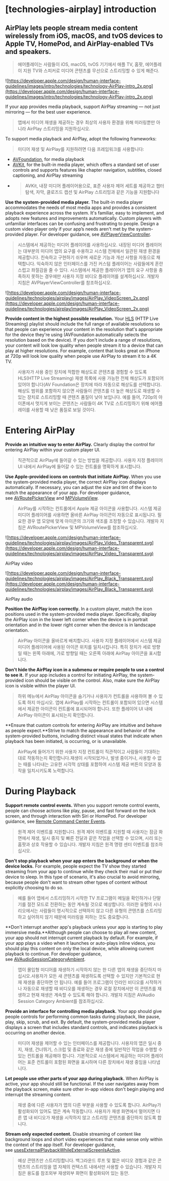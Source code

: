 # **[technologies-airplay] introduction**

## AirPlay lets people stream media content wirelessly from iOS, macOS, and tvOS devices to Apple TV, HomePod, and AirPlay-enabled TVs and speakers.
> 에어플레이는 사람들이 iOS, macOS, tvOS 기기에서 애플 TV, 홈팟, 에어플레이 지원 TV와 스피커로 미디어 콘텐츠를 무선으로 스트리밍할 수 있게 해준다.
>




![https://developer.apple.com/design/human-interface-guidelines/images/intro/technologies/technology-AirPlay-intro_2x.png](https://developer.apple.com/design/human-interface-guidelines/images/intro/technologies/technology-AirPlay-intro_2x.png)

If your app provides media playback, support AirPlay streaming — not just mirroring — for the best user experience.
> 앱에서 미디어 재생을 제공하는 경우 최상의 사용자 환경을 위해 미러링뿐만 아니라 AirPlay 스트리밍을 지원하십시오.
>




To support media playback and AirPlay, adopt the following frameworks:
> 미디어 재생 및 AirPlay를 지원하려면 다음 프레임워크를 사용합니다:
>




- [AVFoundation](https://developer.apple.com/documentation/avfoundation), for media playback
- [AVKit](https://developer.apple.com/documentation/avkit), for the built-in media player, which offers a standard set of user controls and supports features like chapter navigation, subtitles, closed captioning, and AirPlay streaming
- >  AVKit, 내장 미디어 플레이어용으로, 표준 사용자 제어 세트를 제공하고 챕터 탐색, 자막, 클로즈드 캡션 및 AirPlay 스트리밍과 같은 기능을 지원합니다


**Use the system-provided media player.** The built-in media player accommodates the needs of most media apps and provides a consistent playback experience across the system. It's familiar, easy to implement, and adopts new features and improvements automatically. Custom players with unfamiliar interfaces can be confusing and frustrating to people. Design a custom video player only if your app’s needs aren't met by the system-provided player. For developer guidance, see [AVPlayerViewController](https://developer.apple.com/documentation/avkit/avplayerviewcontroller).
> 시스템에서 제공하는 미디어 플레이어를 사용하십시오. 내장된 미디어 플레이어는 대부분의 미디어 앱의 요구를 수용하고 시스템 전체에서 일관된 재생 환경을 제공합니다. 친숙하고 구현하기 쉬우며 새로운 기능과 개선 사항을 자동으로 채택합니다. 익숙하지 않은 인터페이스를 가진 커스텀 플레이어는 사람들에게 혼란스럽고 좌절감을 줄 수 있다. 시스템에서 제공한 플레이어가 앱의 요구 사항을 충족하지 못하는 경우에만 사용자 지정 비디오 플레이어를 설계하십시오. 개발자 지침은 AVPlayerViewController를 참조하십시오.
>




![https://developer.apple.com/design/human-interface-guidelines/technologies/airplay/images/AirPlay_VideoScreen_2x.png](https://developer.apple.com/design/human-interface-guidelines/technologies/airplay/images/AirPlay_VideoScreen_2x.png)

**Provide content in the highest possible resolution.** Your [HLS](https://developer.apple.com/documentation/http_live_streaming) (HTTP Live Streaming) playlist should include the full range of available resolutions so that people can experience your content in the resolution that's appropriate for the device they're using (AVFoundation automatically selects the resolution based on the device). If you don't include a range of resolutions, your content will look low quality when people stream it to a device that can play at higher resolutions. For example, content that looks great on iPhone at 720p will look low quality when people use AirPlay to stream it to a 4K TV.
> 사용자가 사용 중인 장치에 적합한 해상도로 콘텐츠를 경험할 수 있도록 HLS(HTTP Live Streaming) 재생 목록에 사용 가능한 전체 해상도가 포함되어 있어야 합니다(AV Foundation은 장치에 따라 자동으로 해상도를 선택합니다). 해상도 범위를 포함하지 않으면 사람들이 콘텐츠를 더 높은 해상도로 재생할 수 있는 장치로 스트리밍할 때 콘텐츠 품질이 낮아 보입니다. 예를 들어, 720p의 아이폰에서 멋지게 보이는 콘텐츠는 사람들이 4K TV로 스트리밍하기 위해 에어플레이를 사용할 때 낮은 품질로 보일 것이다.
>




# **Entering AirPlay**

**Provide an intuitive way to enter AirPlay.** Clearly display the control for entering AirPlay within your custom player UI.
> 직관적으로 AirPlay에 들어갈 수 있는 방법을 제공합니다. 사용자 지정 플레이어 UI 내에서 AirPlay에 들어갈 수 있는 컨트롤을 명확하게 표시합니다.
>




**Use Apple-provided icons on controls that initiate AirPlay.** When you use the system-provided media player, the correct AirPlay icon displays automatically. If necessary, you can adjust the size and tint of the icon to match the appearance of your app. For developer guidance, see [AVRoutePickerView](https://developer.apple.com/documentation/avkit/avroutepickerview) and [MPVolumeView](https://developer.apple.com/documentation/mediaplayer/mpvolumeview).
> AirPlay를 시작하는 컨트롤에서 Apple 제공 아이콘을 사용합니다. 시스템 제공 미디어 플레이어를 사용하면 올바른 AirPlay 아이콘이 자동으로 표시됩니다. 필요한 경우 앱 모양에 맞게 아이콘의 크기와 색조를 조정할 수 있습니다. 개발자 지침은 AVRoutePickerView 및 MPVolumeView를 참조하십시오.
>




![https://developer.apple.com/design/human-interface-guidelines/technologies/airplay/images/AirPlay_Video_Transparent.svg](https://developer.apple.com/design/human-interface-guidelines/technologies/airplay/images/AirPlay_Video_Transparent.svg)

AirPlay video

![https://developer.apple.com/design/human-interface-guidelines/technologies/airplay/images/AirPlay_Black_Transparent.svg](https://developer.apple.com/design/human-interface-guidelines/technologies/airplay/images/AirPlay_Black_Transparent.svg)

AirPlay audio

**Position the AirPlay icon correctly.** In a custom player, match the icon positions used in the system-provided media player. Specifically, display the AirPlay icon in the lower left corner when the device is in portrait orientation and in the lower right corner when the device is in landscape orientation.
> AirPlay 아이콘을 올바르게 배치합니다. 사용자 지정 플레이어에서 시스템 제공 미디어 플레이어에 사용된 아이콘 위치를 일치시킵니다. 특히 장치가 세로 방향일 때는 왼쪽 아래에, 가로 방향일 때는 오른쪽 아래에 AirPlay 아이콘을 표시합니다.
>




**Don't hide the AirPlay icon in a submenu or require people to use a control to see it.** If your app includes a control for initiating AirPlay, the system-provided icon should be visible on the control. Also, make sure the AirPlay icon is visible within the player UI.
> 하위 메뉴에서 AirPlay 아이콘을 숨기거나 사용자가 컨트롤을 사용하여 볼 수 있도록 하지 마십시오. 앱에 AirPlay를 시작하는 컨트롤이 포함되어 있으면 시스템에서 제공한 아이콘이 컨트롤에 표시되어야 합니다. 또한 플레이어 UI 내에 AirPlay 아이콘이 표시되는지 확인합니다.
>




**Ensure that custom controls for entering AirPlay are intuitive and behave as people expect.**Strive to match the appearance and behavior of the system-provided buttons, including distinct visual states that indicate when playback has been initiated, is occurring, or is unavailable.
> AirPlay에 들어가기 위한 사용자 지정 컨트롤이 직관적이고 사람들이 기대하는 대로 작동하는지 확인합니다.재생이 시작되었거나, 발생 중이거나, 사용할 수 없는 때를 나타내는 고유한 시각적 상태를 포함하여 시스템 제공 버튼의 모양과 동작을 일치시키도록 노력합니다.
>




# **During Playback**

**Support remote control events.** When you support remote control events, people can choose actions like play, pause, and fast forward on the lock screen, and through interaction with Siri or HomePod. For developer guidance, see [Remote Command Center Events](https://developer.apple.com/documentation/mediaplayer/remote_command_center_events).
> 원격 제어 이벤트를 지원합니다. 원격 제어 이벤트를 지원할 때 사용자는 잠금 화면에서 재생, 일시 중지 및 빠른 전달과 같은 작업을 선택할 수 있으며, 시리 또는 홈팟과 상호 작용할 수 있습니다. 개발자 지침은 원격 명령 센터 이벤트를 참조하십시오.
>




**Don't stop playback when your app enters the background or when the device locks.** For example, people expect the TV show they started streaming from your app to continue while they check their mail or put their device to sleep. In this type of scenario, it's also crucial to avoid mirroring, because people don't want to stream other types of content without explicitly choosing to do so.
> 예를 들어 앱에서 스트리밍하기 시작한 TV 프로그램이 메일을 확인하거나 단말기를 절전 모드로 전환하는 동안 계속될 것으로 예상합니다. 이러한 유형의 시나리오에서는 사람들이 명시적으로 선택하지 않고 다른 유형의 콘텐츠를 스트리밍하고 싶어하지 않기 때문에 미러링을 피하는 것도 중요합니다.
>




**Don't interrupt another app's playback unless your app is starting to play immersive media.**Although people can choose to play all new content, your app should not interrupt current playback by default. For example, if your app plays a video when it launches or auto-plays inline videos, you should play this content on only the local device, while allowing current playback to continue. For developer guidance, see [AVAudioSessionCategoryAmbient](https://developer.apple.com/documentation/avfoundation/avaudiosessioncategoryambient?language=objc).
> 앱이 몰입형 미디어를 재생하기 시작하지 않는 한 다른 앱의 재생을 중단하지 마십시오.사용자가 모든 새 콘텐츠를 재생하도록 선택할 수 있지만 기본적으로 현재 재생을 중단하면 안 됩니다. 예를 들어 프로그램이 인라인 비디오를 시작하거나 자동으로 재생할 때 비디오를 재생하는 경우 로컬 장치에서만 이 콘텐츠를 재생하고 현재 재생은 계속할 수 있도록 해야 합니다. 개발자 지침은 AVAudio Session Category Ambient를 참조하십시오.
>




**Provide an interface for controlling media playback.** Your app should give people controls for performing common tasks during playback, like pause, play, skip, scrub, and exit. By default, the system-provided media player displays a screen that includes standard controls, and indicates playback is occurring on another device.
> 미디어 재생을 제어할 수 있는 인터페이스를 제공합니다. 사용자의 앱은 일시 중지, 재생, 건너뛰기, 스크럽 및 종료와 같은 재생 중에 일반적인 작업을 수행할 수 있는 컨트롤을 제공해야 합니다. 기본적으로 시스템에서 제공하는 미디어 플레이어는 표준 컨트롤이 포함된 화면을 표시하며 다른 장치에서 재생 중임을 나타냅니다.
>




**Let people use other parts of your app during playback.** When AirPlay is active, your app should still be functional. If the user navigates away from the playback screen, make sure other in-app videos don't begin playing and interrupt the streaming content.
> 재생 중에 다른 사용자가 앱의 다른 부분을 사용할 수 있도록 합니다. AirPlay가 활성화되어 있어도 앱은 계속 작동합니다. 사용자가 재생 화면에서 멀어지면 다른 앱 내 비디오가 재생을 시작하지 않고 스트리밍 콘텐츠를 중단하지 않도록 합니다.
>




**Stream only expected content.** Disable streaming of content like background loops and short video experiences that make sense only within the context of the app itself. For developer guidance, see [usesExternalPlaybackWhileExternalScreenIsActive](https://developer.apple.com/documentation/avfoundation/avplayer/1624255-usesexternalplaybackwhileexterna).
> 예상 콘텐츠만 스트리밍합니다. 백그라운드 루프 및 짧은 비디오 경험과 같은 콘텐츠의 스트리밍을 앱 자체의 컨텍스트 내에서만 사용할 수 있습니다. 개발자 지침은 용도를 참조외부 재생외부 화면이 활성화되어 있는 동안.
>




